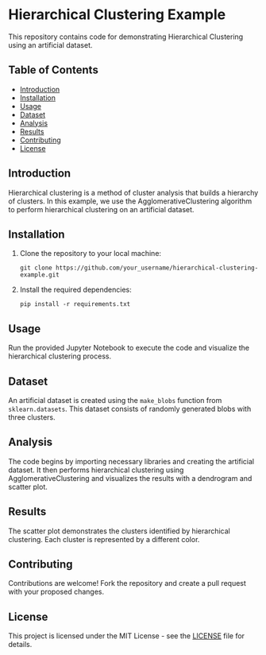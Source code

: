 # Hierarchical Clustering Example

This repository contains code for demonstrating Hierarchical Clustering using an artificial dataset.

## Table of Contents
- [Introduction](#introduction)
- [Installation](#installation)
- [Usage](#usage)
- [Dataset](#dataset)
- [Analysis](#analysis)
- [Results](#results)
- [Contributing](#contributing)
- [License](#license)

## Introduction
Hierarchical clustering is a method of cluster analysis that builds a hierarchy of clusters. In this example, we use the AgglomerativeClustering algorithm to perform hierarchical clustering on an artificial dataset.

## Installation
1. Clone the repository to your local machine:
    ```
    git clone https://github.com/your_username/hierarchical-clustering-example.git
    ```
2. Install the required dependencies:
    ```
    pip install -r requirements.txt
    ```

## Usage
Run the provided Jupyter Notebook to execute the code and visualize the hierarchical clustering process.

## Dataset
An artificial dataset is created using the `make_blobs` function from `sklearn.datasets`. This dataset consists of randomly generated blobs with three clusters.

## Analysis
The code begins by importing necessary libraries and creating the artificial dataset. It then performs hierarchical clustering using AgglomerativeClustering and visualizes the results with a dendrogram and scatter plot.

## Results
The scatter plot demonstrates the clusters identified by hierarchical clustering. Each cluster is represented by a different color.

## Contributing
Contributions are welcome! Fork the repository and create a pull request with your proposed changes.

## License
This project is licensed under the MIT License - see the [LICENSE](LICENSE) file for details.
